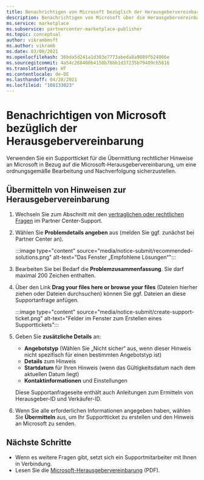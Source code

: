 ```yaml
---
title: Benachrichtigen von Microsoft bezüglich der Herausgebervereinbarung im Azure Marketplace
description: Benachrichtigen von Microsoft über die Herausgebervereinbarung im Azure Marketplace
ms.service: marketplace
ms.subservice: partnercenter-marketplace-publisher
ms.topic: conceptual
author: vikrambmsft
ms.author: vikramb
ms.date: 03/08/2021
ms.openlocfilehash: 36bda5d241a1d383e7773abeda8a9889fb24086e
ms.sourcegitcommit: 4a54c268400b4158b78bb1d37235b79409cb5816
ms.translationtype: HT
ms.contentlocale: de-DE
ms.lasthandoff: 04/28/2021
ms.locfileid: "108133023"
---
```

# <a name="notifying-microsoft-regarding-the-publisher-agreement"></a>Benachrichtigen von Microsoft bezüglich der Herausgebervereinbarung

Verwenden Sie ein Supportticket für die Übermittlung rechtlicher Hinweise an Microsoft in Bezug auf die Microsoft-Herausgebervereinbarung, um eine ordnungsgemäße Bearbeitung und Nachverfolgung sicherzustellen.

## <a name="submit-notice-regarding-the-publisher-agreement"></a>Übermitteln von Hinweisen zur Herausgebervereinbarung

1. Wechseln Sie zum Abschnitt mit den [vertraglichen oder rechtlichen Fragen](https://partner.microsoft.com/support/?stage=2&topicid=05a1a389-1256-d441-89c9-a140217de6b9) im Partner Center-Support.

1. Wählen Sie **Problemdetails angeben** aus (melden Sie ggf. zunächst bei Partner Center an).

    :::image type="content" source="media/notice-submit/recommended-solutions.png" alt-text="Das Fenster „Empfohlene Lösungen“":::

1. Bearbeiten Sie bei Bedarf die **Problemzusammenfassung**. Sie darf maximal 200 Zeichen enthalten.
1. Über den Link **Drag your files here or browse your files** (Dateien hierher ziehen oder Dateien durchsuchen) können Sie ggf. Dateien an diese Supportanfrage anfügen.

    :::image type="content" source="media/notice-submit/create-support-ticket.png" alt-text="Felder im Fenster zum Erstellen eines Supporttickets":::

1. Geben Sie **zusätzliche Details** an:

    - **Angebotstyp** (Wählen Sie „Nicht sicher“ aus, wenn dieser Hinweis nicht spezifisch für einen bestimmten Angebotstyp ist)
    - **Details** zum Hinweis
    - **Startdatum** für Ihren Hinweis (wenn das Gültigkeitsdatum nach dem aktuellen Datum liegt)
    - **Kontaktinformationen** und Einstellungen

    Diese Supportanfrageseite enthält auch Anleitungen zum Ermitteln von Herausgeber-ID und Verkäufer-ID.

1. Wenn Sie alle erforderlichen Informationen angegeben haben, wählen Sie **Übermitteln** aus, um Ihr Supportticket zu erstellen und den Hinweis an Microsoft zu senden.

## <a name="next-steps"></a>Nächste Schritte

- Wenn es weitere Fragen gibt, setzt sich ein Supportmitarbeiter mit Ihnen in Verbindung.
- Lesen Sie die [Microsoft-Herausgebervereinbarung](/legal/marketplace/msft-publisher-agreement) (PDF).